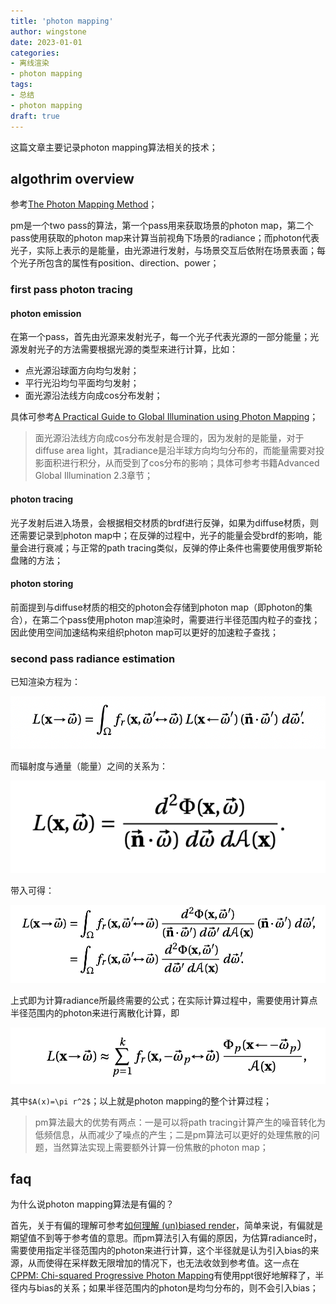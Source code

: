 ```yaml
---
title: 'photon mapping'
author: wingstone
date: 2023-01-01
categories:
- 离线渲染
- photon mapping
tags: 
- 总结
- photon mapping
draft: true
---
```


这篇文章主要记录photon mapping算法相关的技术；

<!--more-->

## algothrim overview

参考[The Photon Mapping Method](https://cs.dartmouth.edu/~wjarosz/publications/dissertation/chapter7.pdf)；

pm是一个two pass的算法，第一个pass用来获取场景的photon map，第二个pass使用获取的photon map来计算当前视角下场景的radiance；而photon代表光子，实际上表示的是能量，由光源进行发射，与场景交互后依附在场景表面；每个光子所包含的属性有position、direction、power；

### first pass photon tracing

#### photon emission

在第一个pass，首先由光源来发射光子，每一个光子代表光源的一部分能量；光源发射光子的方法需要根据光源的类型来进行计算，比如：

- 点光源沿球面方向均匀发射；
- 平行光沿均匀平面均匀发射；
- 面光源沿法线方向成cos分布发射；

具体可参考[A Practical Guide to Global Illumination using Photon Mapping](https://www.cs.princeton.edu/courses/archive/fall18/cos526/papers/jensen01.pdf)；

> 面光源沿法线方向成cos分布发射是合理的，因为发射的是能量，对于diffuse area light，其radiance是沿半球方向均匀分布的，而能量需要对投影面积进行积分，从而受到了cos分布的影响；具体可参考书籍Advanced Global Illumination 2.3章节；

#### photon tracing

光子发射后进入场景，会根据相交材质的brdf进行反弹，如果为diffuse材质，则还需要记录到photon map中；在反弹的过程中，光子的能量会受brdf的影响，能量会进行衰减；与正常的path tracing类似，反弹的停止条件也需要使用俄罗斯轮盘赌的方法；

#### photon storing

前面提到与diffuse材质的相交的photon会存储到photon map（即photon的集合），在第二个pass使用photon map渲染时，需要进行半径范围内粒子的查找；因此使用空间加速结构来组织photon map可以更好的加速粒子查找；

### second pass radiance estimation

已知渲染方程为：

![](render_equation.png)

而辐射度与通量（能量）之间的关系为：

![](relation.png)

带入可得：

![](replace.png)

上式即为计算radiance所最终需要的公式；在实际计算过程中，需要使用计算点半径范围内的photon来进行离散化计算，即

![](discrete.png)

其中`$A(x)=\pi r^2$`；以上就是photon mapping的整个计算过程；

> pm算法最大的优势有两点：一是可以将path tracing计算产生的噪音转化为低频信息，从而减少了噪点的产生；二是pm算法可以更好的处理焦散的问题，当然算法实现上需要额外计算一份焦散的photon map；

## faq

为什么说photon mapping算法是有偏的？

首先，关于有偏的理解可参考[如何理解 (un)biased render](https://www.zhihu.com/question/26683585/answer/33906916)，简单来说，有偏就是期望值不到等于参考值的意思。而pm算法引入有偏的原因，为估算radiance时，需要使用指定半径范围内的photon来进行计算，这个半径就是认为引入bias的来源，从而使得在采样数无限增加的情况下，也无法收敛到参考值。这一点在[CPPM: Chi-squared Progressive Photon Mapping](https://www.bilibili.com/video/BV1DV411n7mB/?vd_source=4d028a6c1255cabb85fd480d6d5e54d8)有使用ppt很好地解释了，半径内与bias的关系；如果半径范围内的photon是均匀分布的，则不会引入bias；